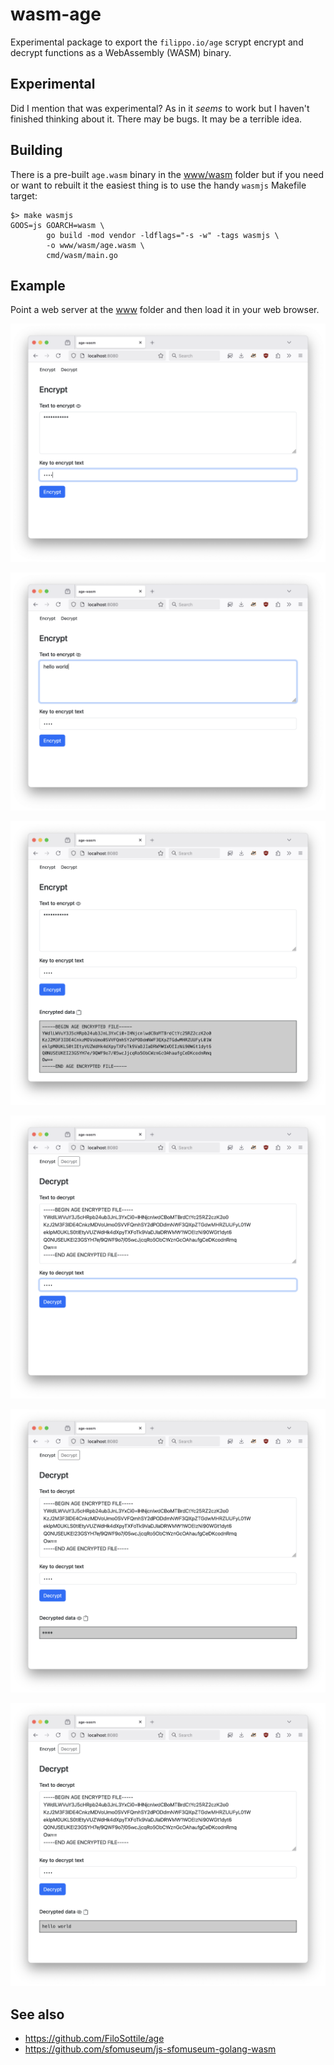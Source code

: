 # wasm-age

Experimental package to export the `filippo.io/age` scrypt encrypt and decrypt functions as a WebAssembly (WASM) binary.

## Experimental

Did I mention that was experimental? As in it _seems_ to work but I haven't finished thinking about it. There may be bugs. It may be a terrible idea.

## Building

There is a pre-built `age.wasm` binary in the [www/wasm](www/wasm) folder but if you need or want to rebuilt it the easiest thing is to use the handy `wasmjs` Makefile target:

```
$> make wasmjs
GOOS=js GOARCH=wasm \
		go build -mod vendor -ldflags="-s -w" -tags wasmjs \
		-o www/wasm/age.wasm \
		cmd/wasm/main.go
```		

## Example

Point a web server at the [www](www) folder and then load it in your web browser.

![](docs/images/wasm-age-encrypt.png)

![](docs/images/wasm-age-encrypt-plaintext.png)

![](docs/images/wasm-age-encrypt-encrypted.png)

![](docs/images/wasm-age-decrypt.png)

![](docs/images/wasm-age-decrypted.png)

![](docs/images/wasm-age-decrypted-plaintext.png)

## See also

* https://github.com/FiloSottile/age
* https://github.com/sfomuseum/js-sfomuseum-golang-wasm
